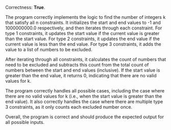 Correctness: **True**.

The program correctly implements the logic to find the number of integers k that satisfy all n constraints. It initializes the start and end values to -1 and 1000000000.0 respectively, and then iterates through each constraint. For type 1 constraints, it updates the start value if the current value is greater than the start value. For type 2 constraints, it updates the end value if the current value is less than the end value. For type 3 constraints, it adds the value to a list of numbers to be excluded.

After iterating through all constraints, it calculates the count of numbers that need to be excluded and subtracts this count from the total count of numbers between the start and end values (inclusive). If the start value is greater than the end value, it returns 0, indicating that there are no valid values for k.

The program correctly handles all possible cases, including the case where there are no valid values for k (i.e., when the start value is greater than the end value). It also correctly handles the case where there are multiple type 3 constraints, as it only counts each excluded number once.

Overall, the program is correct and should produce the expected output for all possible inputs.